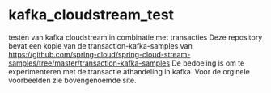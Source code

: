 # kafka_cloudstream_test
testen van kafka cloudstream in combinatie met transacties
Deze repository bevat een kopie van de transaction-kafka-samples van https://github.com/spring-cloud/spring-cloud-stream-samples/tree/master/transaction-kafka-samples
De bedoeling is om te experimenteren met de transactie afhandeling in kafka. Voor de orginele voorbeelden zie bovengenoemde site.
